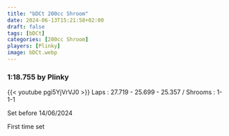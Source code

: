 ```yaml
---
title: "bDCt 200cc Shroom"
date: 2024-06-13T15:21:58+02:00
draft: false
tags: [bDCt]
categories: [200cc Shroom]
players: [Plinky]
image: bDCt.webp
---
```

### 1:18.755 by Plinky

{{< youtube pgi5YjVrVJ0 >}}
Laps : 27.719 - 25.699 - 25.357 /
Shrooms : 1-1-1

Set before 14/06/2024

First time set